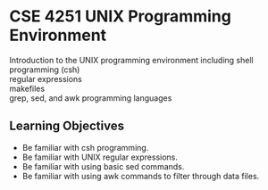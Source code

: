 # CSE 4251 UNIX Programming Environment
Introduction to the UNIX programming environment including shell programming (csh)\
regular expressions\
makefiles\
grep, sed, and awk programming languages

## Learning Objectives
- Be familiar with csh programming.
- Be familiar with UNIX regular expressions.
- Be familiar with using basic sed commands.
- Be familiar with using awk commands to filter through data files.
